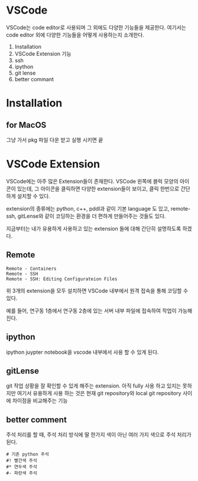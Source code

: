 # VSCode
VSCode는 code editor로 사용되며 그 외에도 다양한 기능들을 제공한다. 여기서는 code editor 외에 다양한 기능들을 어떻게 사용하는지 소개한다.

1. Installation
2. VSCode Extension 기능
3. ssh
4. ipython
5. git lense
6. better commant


# Installation
## for MacOS
그냥 가서 pkg 파일 다운 받고 실행 시키면 끝

# VSCode Extension
VSCode에는 아주 많은 Extension들이 존재한다.
VSCode 왼쪽에 블럭 모양의 아이콘이 있는데, 그 아이콘을 클릭하면 다양한 extension들이 보이고, 클릭 한번으로 간단하게 설치할 수 있다.

extension의 종류에는 python, c++, pddl과 같이 기본 language 도 있고, remote-ssh, gitLense와 같이 코딩하는 환경을 더 편하게 만들어주는 것들도 있다. 

지금부터는 내가 유용하게 사용하고 있는 extension 들에 대해 간단히 설명하도록 하겠다.

## Remote
    Remote - Containers
    Remote - SSH
    Remote - SSH: Editing Configurateion Files
위 3개의 extension을 모두 설치하면 VSCode 내부에서 원격 접속을 통해 코딩할 수 있다.

예를 들어, 연구동 1층에서 연구동 2층에 있는 서버 내부 파일에 접속하여 작업이 가능해진다.

## ipython
ipython juypter notebook을 vscode 내부에서 사용 할 수 있게 된다.

## gitLense
git 작업 상황을 잘 확인할 수 있게 해주는 extension. 아직 fully 사용 하고 있지는 못하지만 여기서 유용하게 사용 하는 것은 현재 git repository와 local git repository 사이에 차이점을 비교해주는 기능

## better comment
주석 처리를 할 때, 주석 처리 방식에 딸 한가지 색이 아닌 여러 가지 색으로 주석 처리가 된다.

    # 기존 python 주석
    #! 빨간색 주석
    #* 연두색 주석
    #- 파란색 주석